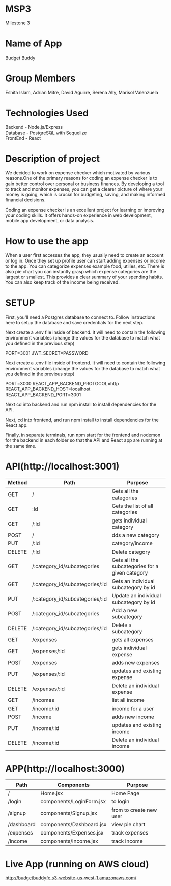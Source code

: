 # MSP3
Milestone 3

# Name of App
 Budget Buddy

# Group Members 
Eshita Islam, Adrian Mitre, David Aguirre, Serena Ally, Marisol Valenzuela

# Technologies Used
Backend - Node.js/Express  
Database - PostgreSQL with Sequelize  
FrontEnd - React  


# Description of project
We decided to work on expense checker which motivated by various reasons.One of the primary reasons for coding an expense checker is to gain better control over personal or business finances. By developing a tool to track and monitor expenses, you can get a clearer picture of where your money is going, which is crucial for budgeting, saving, and making informed financial decisions.

Coding an expense checker is an excellent project for learning or improving your coding skills. It offers hands-on experience in web development, mobile app development, or data analysis.

# How to use the app
When a user first accesses the app, they usually need to create an account or log in. Once they set up profile user can start adding expenses or income to the app. You can categorize expenses example food, utilies, etc. There is also pie chart you can instantly grasp which expense categories are the largest or smallest. This provides a clear summary of your spending habits. You can also keep track of the income being received. 

# SETUP
First, you'll need a Postgres database to connect to. Follow instructions here to setup the database and save credentials for the next step.

Next create a .env file inside of backend. It will need to contain the following environment variables (change the values for the database to match what you defined in the previous step)

PORT=3001
JWT_SECRET=PASSWORD

Next create a .env file inside of frontend. It will need to contain the following environment variables (change the values for the database to match what you defined in the previous step)

PORT=3000
REACT_APP_BACKEND_PROTOCOL=http
REACT_APP_BACKEND_HOST=localhost
REACT_APP_BACKEND_PORT=3001

Next cd into backend and run npm install to install dependencies for the API.

Next, cd into frontend, and run npm install to install dependencies for the React app.

Finally, in separate terminals, run npm start for the frontend and nodemon for the backend in each folder so that the API and React app are running at the same time.

# API(http://localhost:3001)

 |Method | Path | Purpose |
| -------- | ------- | ------- |
| GET | / | Gets all the categories|
| GET | :Id | Gets the list of all categories|
| GET | /:Id | gets individual category |
| POST| / | dds a new category |
| PUT | /:Id | category/income|
| DELETE | /:Id | Delete category|
| GET| /:category_id/subcategories| Gets all the subcategories for a given category |
| GET | /:category_id/subcategories/:id | Gets an individual subcategory by id |
| PUT | /:category_id/subcategories/:id | Update an individual subcategory by id |
| POST | /:category_id/subcategories |  Add a new subcategory|
| DELETE| /:category_id/subcategories/:id | Delete a subcategory |
| GET| /expenses| gets all expenses |
| GET | /expenses/:id| gets individual expense|
| POST| /expenses | adds new expenses |
| PUT | /expenses/:id | updates and existing expense|
| DELETE| /expenses/:id | Delete an individual expense |@
 GET| /incomes| list all income |
| GET | /income/:id| income for a user|
| POST| /income | adds new income |
| PUT | /income/:id | updates and existing income|
| DELETE| /income/:id | Delete an individual income |



# APP(http://localhost:3000)
 |Path| Components | Purpose |
| -------- | ------- | ------- |
| /| Home.jsx| Home Page |
| /login| components/LoginForm.jsx | to login |
| /signup | components/Signup.jsx | from to create new user |
| /dashboard | components/Dashboard.jsx| view pie chart|
| /expenses| components/Expenses.jsx| track expenses |
| /income | components/Income.jsx| track income |

# Live App (running on AWS cloud)

http://budgetbuddyfe.s3-website-us-west-1.amazonaws.com/


